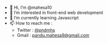 - 👋 Hi, I’m @mahesa10
- 👀 I’m interested in front-end web development
- 🌱 I’m currently learning Javascript
- 📫 How to reach me :
  - Twitter : [@pndmhs](https://twitter.com/pndmhs)
  - Gmail : pandu.mahesa9@gmail.com

<!---
mahesa10/mahesa10 is a ✨ special ✨ repository because its `README.md` (this file) appears on your GitHub profile.
You can click the Preview link to take a look at your changes.
--->
